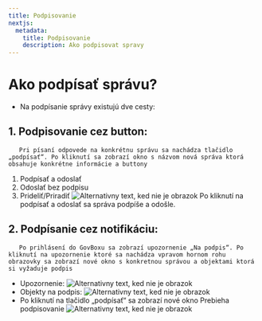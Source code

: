 ```yaml
---
title: Podpisovanie
nextjs:
  metadata:
    title: Podpisovanie
    description: Ako podpisovat spravy
---
```


# Ako podpísať správu?
-	Na podpísanie správy existujú dve cesty:
## 1.	Podpisovanie cez button: 
       Pri písaní odpovede na konkrétnu správu sa nachádza tlačidlo „podpísať“. Po kliknutí sa zobrazí okno s názvom nová správa ktorá obsahuje konkrétne informácie a buttony
1.	Podpísať a odoslať
2.	Odoslať bez podpisu
3.	Prideliť/Priradiť
![Alternativny text, ked nie je obrazok](../obrázok42.png "Nazov obrazku")
Po kliknutí na podpísať a odoslať sa správa podpíše a odošle.
## 2. Podpísanie cez notifikáciu: 
       Po prihlásení do GovBoxu sa zobrazí upozornenie „Na podpis“. Po kliknutí na upozornenie ktoré sa nachádza vpravom hornom rohu obrazovky sa zobrazí nové okno s konkretnou správou a objektami ktorá si vyžaduje podpis
-	Upozornenie:
![Alternativny text, ked nie je obrazok](../obrázok43.png "Nazov obrazku")
-	Objekty na podpis:
![Alternativny text, ked nie je obrazok](../obrázok44.png "Nazov obrazku")
-	Po kliknutí na tlačidlo „podpísať“ sa zobrazí nové okno Prebieha podpisovanie 
![Alternativny text, ked nie je obrazok](../obrázok45.png "Nazov obrazku")